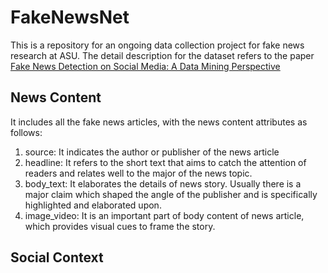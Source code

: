 # FakeNewsNet
This is a repository for an ongoing data collection project for fake news research at ASU. The detail description for the dataset refers to the paper [Fake News Detection on Social Media: A Data Mining Perspective]

## News Content
It includes all the fake news articles, with the news content attributes as follows:
1. source: It indicates the author or publisher of the news article
2. headline: It refers to the short text that aims to catch the attention of readers and relates well to the major of the news topic.
3. body_text: It elaborates the details of news story. Usually there is a major claim which shaped the angle of the publisher and is specifically highlighted and elaborated upon.
4. image_video: It is an important part of body content of news article, which provides visual cues to frame the story.

## Social Context


[Fake news detection on Social Media: A Data Mining Perspective]:<http://www.public.asu.edu/~skai2/fake_news_review.html>
